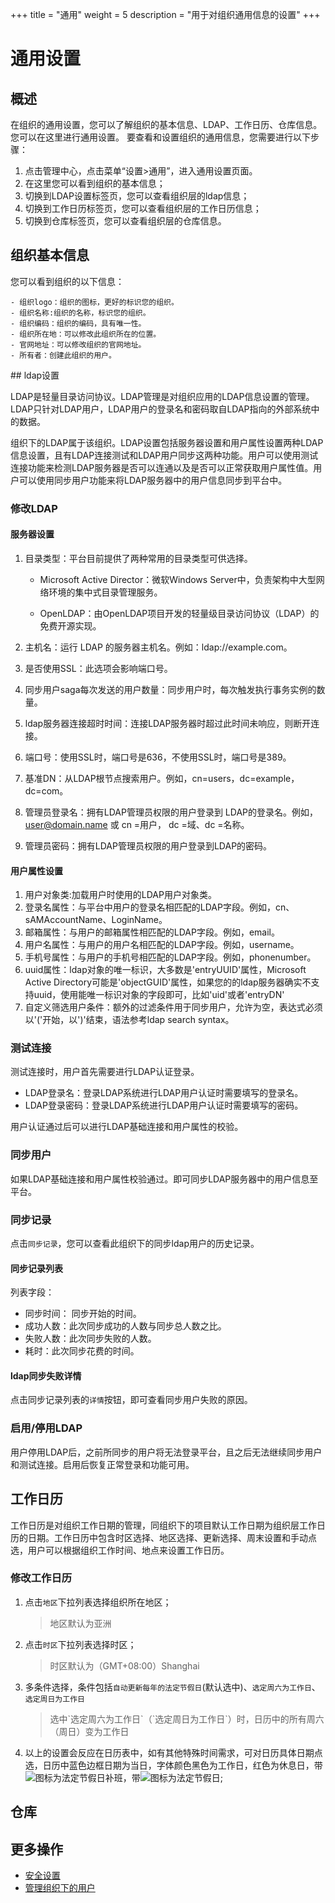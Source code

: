 +++
title = "通用"
weight = 5
description = "用于对组织通用信息的设置"
+++

# 通用设置
## 概述

在组织的通用设置，您可以了解组织的基本信息、LDAP、工作日历、仓库信息。您可以在这里进行通用设置。
要查看和设置组织的通用信息，您需要进行以下步骤：

1. 点击管理中心，点击菜单“设置>通用”，进入通用设置页面。
2. 在这里您可以看到组织的基本信息；
3. 切换到LDAP设置标签页，您可以查看组织层的ldap信息；
4. 切换到工作日历标签页，您可以查看组织层的工作日历信息；
5. 切换到仓库标签页，您可以查看组织层的仓库信息。

## 组织基本信息

您可以看到组织的以下信息：

    - 组织logo：组织的图标，更好的标识您的组织。
    - 组织名称:组织的名称，标识您的组织。
    - 组织编码：组织的编码，具有唯一性。
    - 组织所在地：可以修改此组织所在的位置。
    - 官网地址：可以修改组织的官网地址。
    - 所有者：创建此组织的用户。

<div id = "ldap"></div>
## ldap设置

LDAP是轻量目录访问协议。LDAP管理是对组织应用的LDAP信息设置的管理。LDAP只针对LDAP用户，LDAP用户的登录名和密码取自LDAP指向的外部系统中的数据。

组织下的LDAP属于该组织。LDAP设置包括服务器设置和用户属性设置两种LDAP信息设置，且有LDAP连接测试和LDAP用户同步这两种功能。用户可以使用测试连接功能来检测LDAP服务器是否可以连通以及是否可以正常获取用户属性值。用户可以使用同步用户功能来将LDAP服务器中的用户信息同步到平台中。

### 修改LDAP

#### 服务器设置

1. 目录类型：平台目前提供了两种常用的目录类型可供选择。

    - Microsoft Active Director：微软Windows Server中，负责架构中大型网络环境的集中式目录管理服务。

    - OpenLDAP：由OpenLDAP项目开发的轻量级目录访问协议（LDAP）的免费开源实现。

1. 主机名：运行 LDAP 的服务器主机名。例如：ldap://example.com。
1. 是否使用SSL：此选项会影响端口号。
1. 同步用户saga每次发送的用户数量：同步用户时，每次触发执行事务实例的数量。
1. ldap服务器连接超时时间：连接LDAP服务器时超过此时间未响应，则断开连接。
1. 端口号：使用SSL时，端口号是636，不使用SSL时，端口号是389。
1. 基准DN：从LDAP根节点搜索用户。例如，cn=users，dc=example，dc=com。
1. 管理员登录名：拥有LDAP管理员权限的用户登录到 LDAP的登录名。例如，user@domain.name 或 cn =用户， dc =域、dc =名称。
1. 管理员密码：拥有LDAP管理员权限的用户登录到LDAP的密码。

#### 用户属性设置


1. 用户对象类:加载用户时使用的LDAP用户对象类。
1. 登录名属性：与平台中用户的登录名相匹配的LDAP字段。例如，cn、sAMAccountName、LoginName。
1. 邮箱属性：与用户的邮箱属性相匹配的LDAP字段。例如，email。
1. 用户名属性：与用户的用户名相匹配的LDAP字段。例如，username。
1. 手机号属性：与用户的手机号相匹配的LDAP字段。例如，phonenumber。
1. uuid属性：ldap对象的唯一标识，大多数是'entryUUID'属性，Microsoft Active Directory可能是'objectGUID'属性，如果您的的ldap服务器确实不支持uuid，使用能唯一标识对象的字段即可，比如'uid'或者'entryDN'
1. 自定义筛选用户条件：额外的过滤条件用于同步用户，允许为空，表达式必须以'('开始，以')'结束，语法参考ldap search syntax。

### 测试连接

测试连接时，用户首先需要进行LDAP认证登录。

- LDAP登录名：登录LDAP系统进行LDAP用户认证时需要填写的登录名。
- LDAP登录密码：登录LDAP系统进行LDAP用户认证时需要填写的密码。

用户认证通过后可以进行LDAP基础连接和用户属性的校验。

### 同步用户

如果LDAP基础连接和用户属性校验通过。即可同步LDAP服务器中的用户信息至平台。

### 同步记录

点击`同步记录`，您可以查看此组织下的同步ldap用户的历史记录。


#### 同步记录列表

列表字段：

- 同步时间： 同步开始的时间。
- 成功人数：此次同步成功的人数与同步总人数之比。
- 失败人数：此次同步失败的人数。
- 耗时：此次同步花费的时间。

#### ldap同步失败详情

点击同步记录列表的`详情`按钮，即可查看同步用户失败的原因。

### 启用/停用LDAP

用户停用LDAP后，之前所同步的用户将无法登录平台，且之后无法继续同步用户和测试连接。启用后恢复正常登录和功能可用。

## 工作日历

工作日历是对组织工作日期的管理，同组织下的项目默认工作日期为组织层工作日历的日期。工作日历中包含时区选择、地区选择、更新选择、周末设置和手动点选，用户可以根据组织工作时间、地点来设置工作日历。

### 修改工作日历
1. 点击`地区`下拉列表选择组织所在地区；
      <blockquote class="note">
        地区默认为亚洲
      </blockquote>
2. 点击`时区`下拉列表选择时区；
      <blockquote class="note">
        时区默认为（GMT+08:00）Shanghai
      </blockquote>
3. 多条件选择，条件包括`自动更新每年的法定节假日`(默认选中)、`选定周六为工作日`、`选定周日为工作日`
      <blockquote class="note">
        选中`选定周六为工作日`（`选定周日为工作日`）时，日历中的所有周六（周日）变为工作日
      </blockquote>
4. 以上的设置会反应在日历表中，如有其他特殊时间需求，可对日历具体日期点选，日历中蓝色边框日期为当日，字体颜色黑色为工作日，红色为休息日，带![](/docs/user-guide/manager-guide/image/ban.png)图标为法定节假日补班，带![](/docs/user-guide/manager-guide/image/xiu.png)图标为法定节假日;

## 仓库

## 更多操作

- [安全设置](../safe)
- [管理组织下的用户](../org-user)
